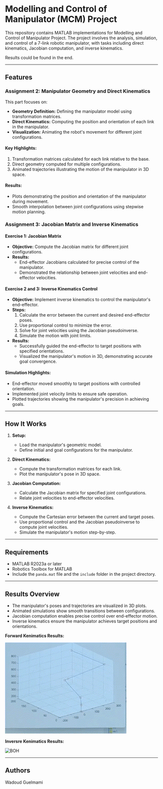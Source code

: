 # Modelling and Control of Manipulator (MCM) Project

This repository contains MATLAB implementations for Modelling and Control of Manipulator Project. The project involves the analysis, simulation, and control of a 7-link robotic manipulator, with tasks including direct kinematics, Jacobian computation, and inverse kinematics.

Results could be found in the end.

---

## Features

### Assignment 2: Manipulator Geometry and Direct Kinematics
This part focuses on:

- **Geometry Definition:** Defining the manipulator model using transformation matrices.
- **Direct Kinematics:** Computing the position and orientation of each link in the manipulator.
- **Visualization:** Animating the robot's movement for different joint configurations.

#### Key Highlights:
1. Transformation matrices calculated for each link relative to the base.
2. Direct geometry computed for multiple configurations.
3. Animated trajectories illustrating the motion of the manipulator in 3D space.

#### Results:
- Plots demonstrating the position and orientation of the manipulator during movement.
- Smooth interpolation between joint configurations using stepwise motion planning.

### Assignment 3: Jacobian Matrix and Inverse Kinematics

#### **Exercise 1: Jacobian Matrix**
- **Objective:** Compute the Jacobian matrix for different joint configurations.
- **Results:**
  - End-effector Jacobians calculated for precise control of the manipulator.
  - Demonstrated the relationship between joint velocities and end-effector velocities.

#### **Exercise 2 and 3: Inverse Kinematics Control**
- **Objective:** Implement inverse kinematics to control the manipulator's end-effector.
- **Steps:**
  1. Calculate the error between the current and desired end-effector poses.
  2. Use proportional control to minimize the error.
  3. Solve for joint velocities using the Jacobian pseudoinverse.
  4. Simulate the motion with joint limits.
- **Results:**
  - Successfully guided the end-effector to target positions with specified orientations.
  - Visualized the manipulator's motion in 3D, demonstrating accurate goal convergence.

#### Simulation Highlights:
- End-effector moved smoothly to target positions with controlled orientation.
- Implemented joint velocity limits to ensure safe operation.
- Plotted trajectories showing the manipulator's precision in achieving goals.

---

## How It Works

1. **Setup:**
   - Load the manipulator's geometric model.
   - Define initial and goal configurations for the manipulator.

2. **Direct Kinematics:**
   - Compute the transformation matrices for each link.
   - Plot the manipulator's pose in 3D space.

3. **Jacobian Computation:**
   - Calculate the Jacobian matrix for specified joint configurations.
   - Relate joint velocities to end-effector velocities.

4. **Inverse Kinematics:**
   - Compute the Cartesian error between the current and target poses.
   - Use proportional control and the Jacobian pseudoinverse to compute joint velocities.
   - Simulate the manipulator's motion step-by-step.

---

## Requirements

- MATLAB R2023a or later
- Robotics Toolbox for MATLAB
- Include the `panda.mat` file and the `include` folder in the project directory.

---

## Results Overview
- The manipulator's poses and trajectories are visualized in 3D plots.
- Animated simulations show smooth transitions between configurations.
- Jacobian computation enables precise control over end-effector motion.
- Inverse kinematics ensure the manipulator achieves target positions and orientations.

**Forward Kenimatics Results:**

<img src="MCM Results/FKP.gif" alt="BOH" width="400"/>

**Inversre Kenimatics Results:**

<img src="MCM Results/IKP.gif" alt="BOH" width="400"/>


---

## Authors
Wadoud Guelmami
